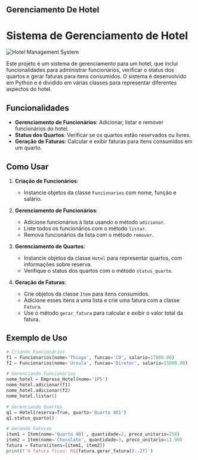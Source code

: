 ##  Gerenciamento De Hotel
# Sistema de Gerenciamento de Hotel

![Hotel Management System](https://img.shields.io/badge/Project-Hotel%20Management%20System-brightgreen)

Este projeto é um sistema de gerenciamento para um hotel, que inclui funcionalidades para administrar funcionários, verificar o status dos quartos e gerar faturas para itens consumidos. O sistema é desenvolvido em Python e é dividido em várias classes para representar diferentes aspectos do hotel.

## Funcionalidades

- **Gerenciamento de Funcionários**: Adicionar, listar e remover funcionários do hotel.
- **Status dos Quartos**: Verificar se os quartos estão reservados ou livres.
- **Geração de Faturas**: Calcular e exibir faturas para itens consumidos em um quarto.


## Como Usar

1. **Criação de Funcionários**:
   - Instancie objetos da classe `Funcionarios` com nome, função e salário.

2. **Gerenciamento de Funcionários**:
   - Adicione funcionários à lista usando o método `adicionar`.
   - Liste todos os funcionários com o método `listar`.
   - Remova funcionários da lista com o método `remover`.

3. **Gerenciamento de Quartos**:
   - Instancie objetos da classe `Hotel` para representar quartos, com informações sobre reserva.
   - Verifique o status dos quartos com o método `status_quarto`.

4. **Geração de Faturas**:
   - Crie objetos da classe `Item` para itens consumidos.
   - Adicione esses itens a uma lista e crie uma fatura com a classe `Fatura`.
   - Use o método `gerar_fatura` para calcular e exibir o valor total da fatura.

## Exemplo de Uso

```python
# Criando Funcionários
f1 = Funcionarios(nome='Thiago', funcao='CO', salario=17000.00)
f2 = Funcionarios(nome='Ursula', funcao='Diretor', salario=15000.00)

# Gerenciando Funcionários
nome_hotel = Empresa_Hotel(nome='IPS')
nome_hotel.adicionar(f1)
nome_hotel.adicionar(f2)
nome_hotel.listar()

# Gerenciando Quartos
q1 = Hotel(reserva=True, quarto='Quarto 401')
q1.status_quarto()

# Gerando Faturas
item1 = Item(nome='Quarto 401', quantidade=2, preco_unitario=250)
item2 = Item(nome='Chocolate', quantidade=3, preco_unitario=11.90)
fatura = Fatura(itens=[item1, item2])
print(f'A fatura ficou: R${fatura.gerar_fatura():.2f}')
